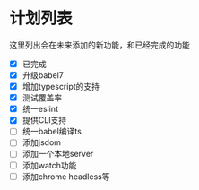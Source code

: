 # 计划列表
这里列出会在未来添加的新功能，和已经完成的功能

- [X] 已完成
- [X] 升级babel7
- [X] 增加typescript的支持
- [X] 测试覆盖率
- [X] 统一eslint
- [X] 提供CLI支持
- [ ] 统一babel编译ts
- [ ] 添加jsdom
- [ ] 添加一个本地server
- [ ] 添加watch功能
- [ ] 添加chrome headless等
